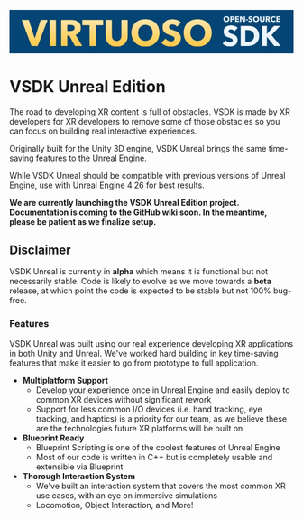 ![VIRTUOSO SDK](VSDK_logo_banner.jpg)

# VSDK Unreal Edition

The road to developing XR content is full of obstacles. VSDK is made by XR developers for XR developers to remove some of those obstacles so you can focus on building real interactive experiences.

Originally built for the Unity 3D engine, VSDK Unreal brings the same time-saving features to the Unreal Engine.

While VSDK Unreal should be compatible with previous versions of Unreal Engine, use with Unreal Engine 4.26 for best results.

**We are currently launching the VSDK Unreal Edition project. Documentation is coming to the GitHub wiki soon. In the meantime, please be patient as we finalize setup.**

## Disclaimer

VSDK Unreal is currently in **alpha** which means it is functional but not necessarily stable. Code is likely to evolve as we move towards a **beta** release, at which point the code is expected to be stable but not 100% bug-free.

### Features

VSDK Unreal was built using our real experience developing XR applications in both Unity and Unreal. We've worked hard building in key time-saving features that make it easier to go from prototype to full application.

- **Multiplatform Support**
    - Develop your experience once in Unreal Engine and easily deploy to common XR devices without significant rework
    - Support for less common I/O devices (i.e. hand tracking, eye tracking, and haptics) is a priority for our team, as we believe these are the technologies future XR platforms will be built on
- **Blueprint Ready**
    - Blueprint Scripting is one of the coolest features of Unreal Engine
    - Most of our code is written in C++ but is completely usable and extensible via Blueprint
- **Thorough Interaction System**
    - We've built an interaction system that covers the most common XR use cases, with an eye on immersive simulations
    - Locomotion, Object Interaction, and More!

